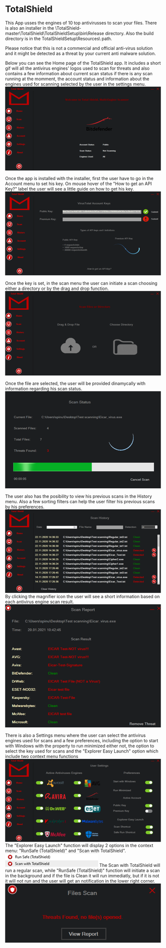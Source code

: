 # TotalShield
  This App usses the engines of 10 top antivirusses to scan your files. There is also an installer in the \TotalShield-master\TotalShield\TotalShieldSetup\bin\Release directory.
Also the build directory is in the TotalShieldSetup\Resources\ path.
  
  Please notice that this is not a commercial and official anti-virus solution and it might be detected as a threat by your current anti malware solution.
  
  Below you can see the Home page of the TotalShield app. It includes a short gif will all the antivirus engines' logos used to scan for threats and also contains a few information about current scan status if there is any scan running at the momment, the account status and information about the engines used for scanning selected by the user in the settings menu.
![](Images/Home.png)

Once the app is installed with the installer, first the user have to go in the Account menu to set his key. On mouse hover of the "How to get an API Key?" label the user will see a little guide on how to get his key.
![](Images/Account.png)

Once the key is set, in the scan menu the user can initiate a scan choosing either a directory or by the drag and drop function.
![](Images/Scan.png)

Once the file are selected, the user will be provided dinamycally with information regarding his scan status.
![](Images/Scanning.png)

The user also has the posibility to view his previous scans in the History menu. Also a few sorting filters can help the user filter his previous scans by his preferences.
![](Images/Scan_History.png)
By clicking the magnifier icon the user will see a short information based on each antivirus engine scan result.
![](Images/Report.png)

There is also a Settings menu where the user can select the antivirus engines used for scans and a few preferences, including the option to start with Windows with the property to run minimized either not, the option to select the key used for scans and the "Explorer Easy Launch" option which include two context menu functions
![](Images/Settings.png)
The "Explorer Easy Launch" function will display 2 options in the context menu: "RunSafe (TotalShield)" and "Scan with TotalShield".
![](Images/ContextMenu.png)
The Scan with TotalShield will run a regular scan, while "RunSafe (TotalShield)" function will initiate a scan in the background and if the file is Clean it will run immediatly, but if it is not it will not run and the user will get an notification in the lower right corner.
![](Images/RunSafe.png)

